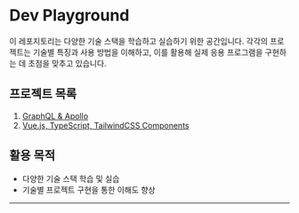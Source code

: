 # Dev Playground

이 레포지토리는 다양한 기술 스택을 학습하고 실습하기 위한 공간입니다. 각각의 프로젝트는 기술별 특징과 사용 방법을 이해하고, 이를 활용해 실제 응용 프로그램을 구현하는 데 초점을 맞추고 있습니다.

## 프로젝트 목록
1. [GraphQL & Apollo](graphql-apollo/README.md)  
2. [Vue.js, TypeScript, TailwindCSS Components](vue-ts-tailwind-components/README.md)

## 활용 목적
- 다양한 기술 스택 학습 및 실습
- 기술별 프로젝트 구현을 통한 이해도 향상

---